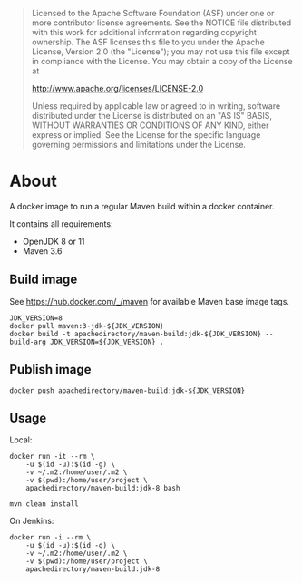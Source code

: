 > Licensed to the Apache Software Foundation (ASF) under one
> or more contributor license agreements.  See the NOTICE file
> distributed with this work for additional information
> regarding copyright ownership.  The ASF licenses this file
> to you under the Apache License, Version 2.0 (the
> "License"); you may not use this file except in compliance
> with the License.  You may obtain a copy of the License at
>
>    http://www.apache.org/licenses/LICENSE-2.0
>
> Unless required by applicable law or agreed to in writing,
> software distributed under the License is distributed on an
> "AS IS" BASIS, WITHOUT WARRANTIES OR CONDITIONS OF ANY
> KIND, either express or implied.  See the License for the
> specific language governing permissions and limitations
> under the License.


# About

A docker image to run a regular Maven build within a docker container.

It contains all requirements:
* OpenJDK 8 or 11
* Maven 3.6


## Build image

See <https://hub.docker.com/_/maven> for available Maven base image tags.

    JDK_VERSION=8
    docker pull maven:3-jdk-${JDK_VERSION}
    docker build -t apachedirectory/maven-build:jdk-${JDK_VERSION} --build-arg JDK_VERSION=${JDK_VERSION} .


## Publish image

    docker push apachedirectory/maven-build:jdk-${JDK_VERSION}


## Usage

Local:

    docker run -it --rm \
        -u $(id -u):$(id -g) \
        -v ~/.m2:/home/user/.m2 \
        -v $(pwd):/home/user/project \
        apachedirectory/maven-build:jdk-8 bash

    mvn clean install


On Jenkins:

    docker run -i --rm \
        -u $(id -u):$(id -g) \
        -v ~/.m2:/home/user/.m2 \
        -v $(pwd):/home/user/project \
        apachedirectory/maven-build:jdk-8


